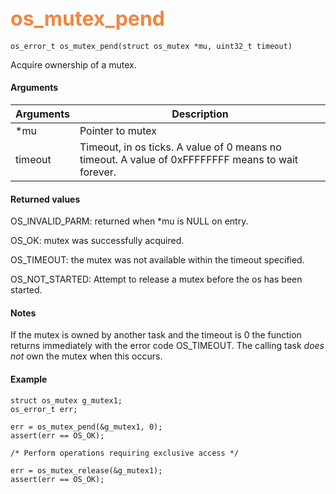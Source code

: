## <font color="#F2853F" style="font-size:24pt">os_mutex_pend </font>

```no-highlight
os_error_t os_mutex_pend(struct os_mutex *mu, uint32_t timeout) 
```

Acquire ownership of a mutex.


#### Arguments

| Arguments | Description |
|-----------|-------------|
| *mu |  Pointer to mutex  |
| timeout | Timeout, in os ticks. A value of 0 means no timeout. A value of 0xFFFFFFFF means to wait forever.   |

#### Returned values

OS_INVALID_PARM: returned when *mu is NULL on entry.

OS_OK: mutex was successfully acquired.

OS_TIMEOUT: the mutex was not available within the timeout specified.

OS_NOT_STARTED: Attempt to release a mutex before the os has been started.


#### Notes 

If the mutex is owned by another task and the timeout is 0 the function returns immediately with the error code OS_TIMEOUT. The calling task *does not* own the mutex when this occurs.

#### Example



```no-highlight
struct os_mutex g_mutex1;
os_error_t err;

err = os_mutex_pend(&g_mutex1, 0);
assert(err == OS_OK);

/* Perform operations requiring exclusive access */

err = os_mutex_release(&g_mutex1);
assert(err == OS_OK);
```


